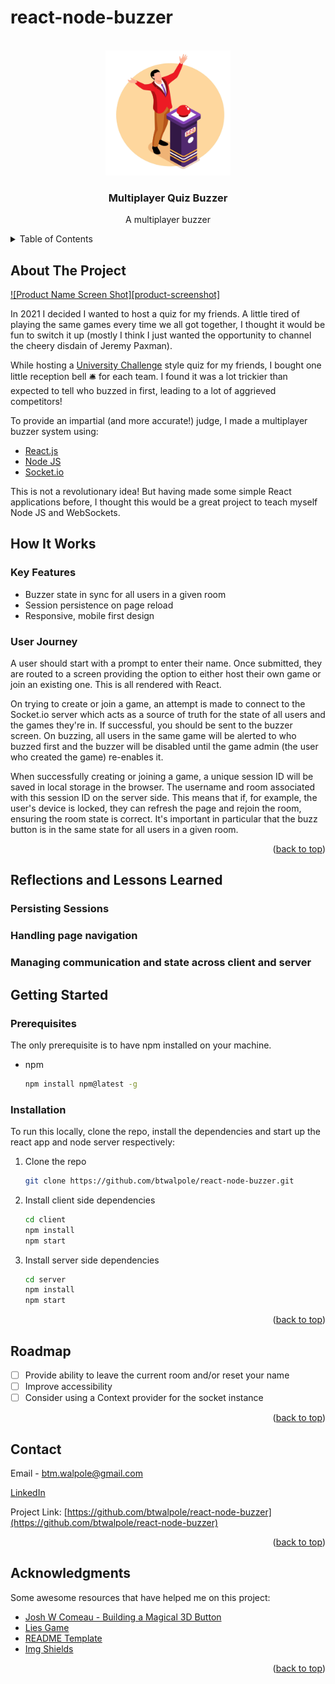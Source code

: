 # react-node-buzzer
<div id="top"></div>

<!-- PROJECT LOGO -->
<br />
<div align="center">
  <a href="">
    <img src="client/public/quizLogo.jpg" alt="Logo" width="200" height="200">
  </a>

  <h3 align="center">Multiplayer Quiz Buzzer</h3>

  <p align="center">
    A multiplayer buzzer 
  </p>
</div>

<!-- TABLE OF CONTENTS -->
<details>
  <summary>Table of Contents</summary>
  <ol>
    <li>
      <a href="#about-the-project">About The Project</a>
      <ul>
        <li><a href="#built-with">Built With</a></li>
      </ul>
    </li>
    <li>
      <a href="#getting-started">Getting Started</a>
      <ul>
        <li><a href="#prerequisites">Prerequisites</a></li>
        <li><a href="#installation">Installation</a></li>
      </ul>
    </li>
    <li><a href="#usage">Usage</a></li>
    <li><a href="#roadmap">Roadmap</a></li>
    <li><a href="#contributing">Contributing</a></li>
    <li><a href="#license">License</a></li>
    <li><a href="#contact">Contact</a></li>
    <li><a href="#acknowledgments">Acknowledgments</a></li>
  </ol>
</details>



<!-- ABOUT THE PROJECT -->
## About The Project

[![Product Name Screen Shot][product-screenshot]](https://example.com)

In 2021 I decided I wanted to host a quiz for my friends. A little tired of playing the same games every time we all got together, I thought it would be fun to switch it up (mostly I think I just wanted the opportunity to channel the cheery disdain of Jeremy Paxman).

While hosting a [University Challenge](https://en.wikipedia.org/wiki/University_Challenge) style quiz for my friends, I bought one little reception bell 🛎️ for each team. I found it was a lot trickier than expected to tell who buzzed in first, leading to a lot of aggrieved competitors!

To provide an impartial (and more accurate!) judge, I made a multiplayer buzzer system using:

* [React.js](https://reactjs.org/)
* [Node JS](https://nodejs.org/en/)
* [Socket.io](https://socket.io/)

This is not a revolutionary idea! But having made some simple React applications before, I thought this would be a great project to teach myself Node JS and WebSockets.

<!-- USAGE EXAMPLES -->
## How It Works

### Key Features

* Buzzer state in sync for all users in a given room
* Session persistence on page reload
* Responsive, mobile first design

### User Journey

A user should start with a prompt to enter their name. Once submitted, they are routed to a screen providing the option to either host their own game or join an existing one. This is all rendered with React. 

On trying to create or join a game, an attempt is made to connect to the Socket.io server which acts as a source of truth for the state of all users and the games they're in. If successful, you should be sent to the buzzer screen. On buzzing, all users in the same game will be alerted to who buzzed first and the buzzer will be disabled until the game admin (the user who created the game) re-enables it.

When successfully creating or joining a game, a unique session ID will be saved in local storage in the browser. The username and room associated with this session ID on the server side. This means that if, for example, the user's device is locked, they can refresh the page and rejoin the room, ensuring the room state is correct. It's important in particular that the buzz button is in the same state for all users in a given room.

<p align="right">(<a href="#top">back to top</a>)</p>

## Reflections and Lessons Learned

### Persisting Sessions

### Handling page navigation

### Managing communication and state across client and server


<!-- GETTING STARTED -->
## Getting Started

### Prerequisites

The only prerequisite is to have npm installed on your machine.
* npm
  ```sh
  npm install npm@latest -g
  ```

### Installation

To run this locally, clone the repo, install the dependencies and start up the react app and node server respectively:

1. Clone the repo
   ```sh
   git clone https://github.com/btwalpole/react-node-buzzer.git
   ```
3. Install client side dependencies
   ```sh
   cd client
   npm install
   npm start
   ```
3. Install server side dependencies
   ```sh
   cd server
   npm install
   npm start
   ```

<p align="right">(<a href="#top">back to top</a>)</p>


<!-- ROADMAP -->
## Roadmap

- [ ] Provide ability to leave the current room and/or reset your name
- [ ] Improve accessibility
- [ ] Consider using a Context provider for the socket instance

<p align="right">(<a href="#top">back to top</a>)</p>

<!-- CONTACT -->
## Contact

Email - btm.walpole@gmail.com

[LinkedIn](www.linkedin.com/in/ben-walpole-64a63310a)

Project Link: [https://github.com/btwalpole/react-node-buzzer](https://github.com/btwalpole/react-node-buzzer)

<p align="right">(<a href="#top">back to top</a>)</p>

<!-- ACKNOWLEDGMENTS -->
## Acknowledgments

Some awesome resources that have helped me on this project:

* [Josh W Comeau - Building a Magical 3D Button](https://www.joshwcomeau.com/animation/3d-button/)
* [Lies Game](https://liesgame.com/)
* [README Template](https://github.com/othneildrew/Best-README-Template)
* [Img Shields](https://shields.io)

<p align="right">(<a href="#top">back to top</a>)</p>

